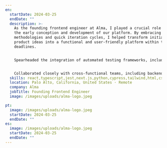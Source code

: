 ```yaml
---
en:
  startDate: 2024-03-25
  endDate: ""
  description: >-
    As the founding frontend engineer at Alma, I played a crucial role in
    the early conception and development of our platform. By embracing agile
    methodologies and quick iteration cycles, I helped transform initial
    product ideas into a functional and user-friendly platform within tight
    deadlines.


    Spearheaded the integration of automated testing frameworks, including unit and integration tests, into our development process. This initiative improved code stability, enhanced product quality, and reduced post-release bugs, leading to a smoother user experience and decreased maintenance costs.


    Collaborated closely with cross-functional teams, including backend developers, designers, and product managers, to align technical efforts with business goals.
  skills: react,typescript,jest,next.js,python,cypress,tailwind,html,css
  location: Palo Alto, California, United States · Remote
  company: Alma
  jobTitle: Founding Frontend Engineer
  image: /images/uploads/alma-logo.jpeg

pt:
  image: /images/uploads/alma-logo.jpeg
  startDate: 2024-03-25
  endDate: ""
es:
  image: /images/uploads/alma-logo.jpeg
  startDate: 2024-03-25
  endDate: ""
---
```

